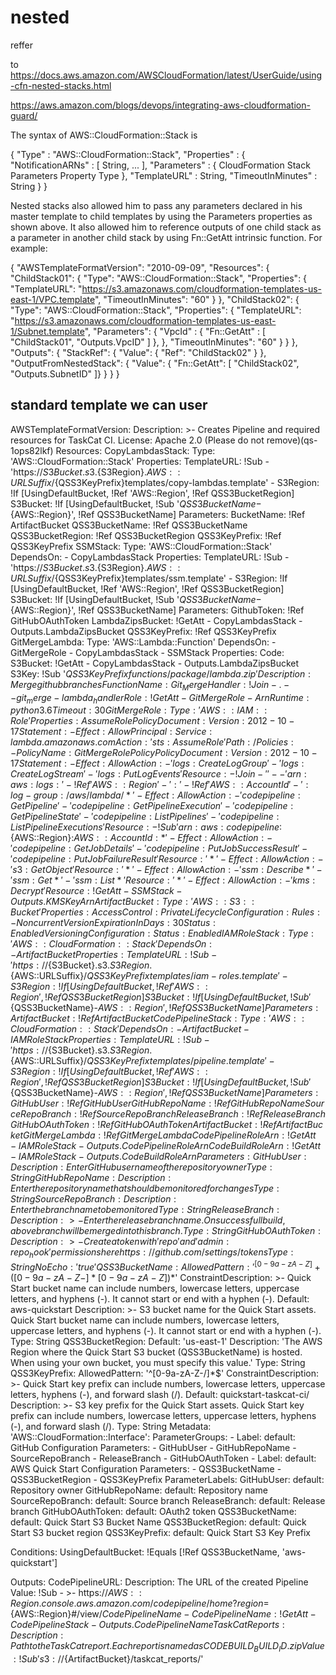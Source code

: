 # nested

reffer 

to https://docs.aws.amazon.com/AWSCloudFormation/latest/UserGuide/using-cfn-nested-stacks.html

https://aws.amazon.com/blogs/devops/integrating-aws-cloudformation-guard/

The syntax of AWS::CloudFormation::Stack is

{
   "Type" : "AWS::CloudFormation::Stack",
   "Properties" : {
     "NotificationARNs" : [ String, ... ],
     "Parameters" : { CloudFormation Stack Parameters Property Type },
     "TemplateURL" : String,
     "TimeoutInMinutes" : String
   }
}



Nested stacks also allowed him to pass any parameters declared in his master template to child templates by using the Parameters properties as shown above. It also allowed him to reference outputs of one child stack as a parameter in another child stack by using Fn::GetAtt intrinsic function. For example:

{
   "AWSTemplateFormatVersion": "2010-09-09",
   "Resources": {
       "ChildStack01": {
           "Type": "AWS::CloudFormation::Stack",
           "Properties": {
               "TemplateURL": "https://s3.amazonaws.com/cloudformation-templates-us-east-1/VPC.template",
               "TimeoutInMinutes": "60"
           }
       },
       "ChildStack02": {
           "Type": "AWS::CloudFormation::Stack",
           "Properties": {
               "TemplateURL": "https://s3.amazonaws.com/cloudformation-templates-us-east-1/Subnet.template",
               "Parameters": {
                  "VpcId" : { "Fn::GetAtt" : [ "ChildStack01", "Outputs.VpcID" ] },
               },
               "TimeoutInMinutes": "60"
           }
       }
   },
   "Outputs": {
       "StackRef": {
           "Value": { "Ref": "ChildStack02" }
       },
       "OutputFromNestedStack": {
           "Value": { "Fn::GetAtt": [ "ChildStack02", "Outputs.SubnetID" ]}
       }
   }
}

## standard template we can user


AWSTemplateFormatVersion: 
Description: >-
  Creates Pipeline and required resources for TaskCat CI. License: Apache 2.0
  (Please do not remove)(qs-1ops82lkf)
Resources:
  CopyLambdasStack:
    Type: 'AWS::CloudFormation::Stack'
    Properties:
      TemplateURL:
        !Sub
          - 'https://${S3Bucket}.s3.${S3Region}.${AWS::URLSuffix}/${QSS3KeyPrefix}templates/copy-lambdas.template'
          - S3Region: !If [UsingDefaultBucket, !Ref 'AWS::Region', !Ref QSS3BucketRegion]
            S3Bucket: !If [UsingDefaultBucket, !Sub '${QSS3BucketName}-${AWS::Region}', !Ref QSS3BucketName]
      Parameters:
        BucketName: !Ref ArtifactBucket
        QSS3BucketName: !Ref QSS3BucketName
        QSS3BucketRegion: !Ref QSS3BucketRegion
        QSS3KeyPrefix: !Ref QSS3KeyPrefix
  SSMStack:
    Type: 'AWS::CloudFormation::Stack'
    DependsOn:
      - CopyLambdasStack
    Properties:
      TemplateURL:
        !Sub
          - 'https://${S3Bucket}.s3.${S3Region}.${AWS::URLSuffix}/${QSS3KeyPrefix}templates/ssm.template'
          - S3Region: !If [UsingDefaultBucket, !Ref 'AWS::Region', !Ref QSS3BucketRegion]
            S3Bucket: !If [UsingDefaultBucket, !Sub '${QSS3BucketName}-${AWS::Region}', !Ref QSS3BucketName]
      Parameters:
        GithubToken: !Ref GitHubOAuthToken
        LambdaZipsBucket: !GetAtt 
          - CopyLambdasStack
          - Outputs.LambdaZipsBucket
        QSS3KeyPrefix: !Ref QSS3KeyPrefix
  GitMergeLambda:
    Type: 'AWS::Lambda::Function'
    DependsOn:
      - GitMergeRole
      - CopyLambdasStack
      - SSMStack
    Properties:
      Code:
        S3Bucket: !GetAtt 
          - CopyLambdasStack
          - Outputs.LambdaZipsBucket
        S3Key: !Sub '${QSS3KeyPrefix}functions/package/lambda.zip'
      Description: Merge github branches
      FunctionName: Git_Merge
      Handler: !Join 
        - .
        - - git_merge
          - lambda_handler
      Role: !GetAtt 
        - GitMergeRole
        - Arn
      Runtime: python3.6
      Timeout: 30
  GitMergeRole:
    Type: 'AWS::IAM::Role'
    Properties:
      AssumeRolePolicyDocument:
        Version: 2012-10-17
        Statement:
          - Effect: Allow
            Principal:
              Service: lambda.amazonaws.com
            Action: 'sts:AssumeRole'
      Path: /
      Policies:
        - PolicyName: GitMergeRolePolicy
          PolicyDocument:
            Version: 2012-10-17
            Statement:
              - Effect: Allow
                Action:
                  - 'logs:CreateLogGroup'
                  - 'logs:CreateLogStream'
                  - 'logs:PutLogEvents'
                Resource:
                  - !Join 
                    - ''
                    - - 'arn:aws:logs:'
                      - !Ref 'AWS::Region'
                      - ':'
                      - !Ref 'AWS::AccountId'
                      - ':log-group:/aws/lambda/*'
              - Effect: Allow
                Action:
                  - 'codepipeline:GetPipeline'
                  - 'codepipeline:GetPipelineExecution'
                  - 'codepipeline:GetPipelineState'
                  - 'codepipeline:ListPipelines'
                  - 'codepipeline:ListPipelineExecutions'
                Resource:
                  - !Sub 'arn:aws:codepipeline:${AWS::Region}:${AWS::AccountId}:*'
              - Effect: Allow
                Action:
                  - 'codepipeline:GetJobDetails'
                  - 'codepipeline:PutJobSuccessResult'
                  - 'codepipeline:PutJobFailureResult'
                Resource: '*'
              - Effect: Allow
                Action:
                  - 's3:GetObject'
                Resource: '*'
              - Effect: Allow
                Action:
                  - 'ssm:Describe*'
                  - 'ssm:Get*'
                  - 'ssm:List*'
                Resource: '*'
              - Effect: Allow
                Action:
                  - 'kms:Decrypt'
                Resource: !GetAtt 
                  - SSMStack
                  - Outputs.KMSKeyArn
  ArtifactBucket:
    Type: 'AWS::S3::Bucket'
    Properties:
      AccessControl: Private
      LifecycleConfiguration:
        Rules:
          - NoncurrentVersionExpirationInDays: 30
            Status: Enabled
      VersioningConfiguration:
        Status: Enabled
  IAMRoleStack:
    Type: 'AWS::CloudFormation::Stack'
    DependsOn:
      - ArtifactBucket
    Properties:
      TemplateURL:
        !Sub
          - 'https://${S3Bucket}.s3.${S3Region}.${AWS::URLSuffix}/${QSS3KeyPrefix}templates/iam-roles.template'
          - S3Region: !If [UsingDefaultBucket, !Ref 'AWS::Region', !Ref QSS3BucketRegion]
            S3Bucket: !If [UsingDefaultBucket, !Sub '${QSS3BucketName}-${AWS::Region}', !Ref QSS3BucketName]
      Parameters:
        ArtifactBucket: !Ref ArtifactBucket
  CodePipelineStack:
    Type: 'AWS::CloudFormation::Stack'
    DependsOn:
      - ArtifactBucket
      - IAMRoleStack
    Properties:
      TemplateURL:
        !Sub
          - 'https://${S3Bucket}.s3.${S3Region}.${AWS::URLSuffix}/${QSS3KeyPrefix}templates/pipeline.template'
          - S3Region: !If [UsingDefaultBucket, !Ref 'AWS::Region', !Ref QSS3BucketRegion]
            S3Bucket: !If [UsingDefaultBucket, !Sub '${QSS3BucketName}-${AWS::Region}', !Ref QSS3BucketName]
      Parameters:
        GitHubUser: !Ref GitHubUser
        GitHubRepoName: !Ref GitHubRepoName
        SourceRepoBranch: !Ref SourceRepoBranch
        ReleaseBranch: !Ref ReleaseBranch
        GitHubOAuthToken: !Ref GitHubOAuthToken
        ArtifactBucket: !Ref ArtifactBucket
        GitMergeLambda: !Ref GitMergeLambda
        CodePipelineRoleArn: !GetAtt 
          - IAMRoleStack
          - Outputs.CodePipelineRoleArn
        CodeBuildRoleArn: !GetAtt 
          - IAMRoleStack
          - Outputs.CodeBuildRoleArn
Parameters:
  GitHubUser:
    Description: Enter GitHub username of the repository owner
    Type: String
  GitHubRepoName:
    Description: Enter the repository name that should be monitored for changes
    Type: String
  SourceRepoBranch:
    Description: Enter the branch name to be monitored
    Type: String
  ReleaseBranch:
    Description: >-
      Enter the release branch name. On successfull build, above branch will be
      merged into this branch.
    Type: String
  GitHubOAuthToken:
    Description: >-
      Create a token with 'repo' and 'admin:repo_hook' permissions here
      https://github.com/settings/tokens
    Type: String
    NoEcho: 'true'
  QSS3BucketName:
    AllowedPattern: '^[0-9a-zA-Z]+([0-9a-zA-Z-]*[0-9a-zA-Z])*$'
    ConstraintDescription: >-
      Quick Start bucket name can include numbers, lowercase letters, uppercase
      letters, and hyphens (-). It cannot start or end with a hyphen (-).
    Default: aws-quickstart
    Description: >-
      S3 bucket name for the Quick Start assets. Quick Start bucket name can
      include numbers, lowercase letters, uppercase letters, and hyphens (-). It
      cannot start or end with a hyphen (-).
    Type: String
  QSS3BucketRegion:
    Default: 'us-east-1'
    Description: 'The AWS Region where the Quick Start S3 bucket (QSS3BucketName) is hosted. When using your own bucket, you must specify this value.'
    Type: String
  QSS3KeyPrefix:
    AllowedPattern: '^[0-9a-zA-Z-/]*$'
    ConstraintDescription: >-
      Quick Start key prefix can include numbers, lowercase letters, uppercase
      letters, hyphens (-), and forward slash (/).
    Default: quickstart-taskcat-ci/
    Description: >-
      S3 key prefix for the Quick Start assets. Quick Start key prefix can
      include numbers, lowercase letters, uppercase letters, hyphens (-), and
      forward slash (/).
    Type: String
Metadata:
  'AWS::CloudFormation::Interface':
    ParameterGroups:
      - Label:
          default: GitHub Configuration
        Parameters:
          - GitHubUser
          - GitHubRepoName
          - SourceRepoBranch
          - ReleaseBranch
          - GitHubOAuthToken
      - Label:
          default: AWS Quick Start Configuration
        Parameters:
          - QSS3BucketName
          - QSS3BucketRegion
          - QSS3KeyPrefix
    ParameterLabels:
      GitHubUser:
        default: Repository owner
      GitHubRepoName:
        default: Repository name
      SourceRepoBranch:
        default: Source branch
      ReleaseBranch:
        default: Release branch
      GitHubOAuthToken:
        default: OAuth2 token
      QSS3BucketName:
        default: Quick Start S3 Bucket Name
      QSS3BucketRegion:
        default: Quick Start S3 bucket region
      QSS3KeyPrefix:
        default: Quick Start S3 Key Prefix

Conditions:
  UsingDefaultBucket: !Equals [!Ref QSS3BucketName, 'aws-quickstart']

Outputs:
  CodePipelineURL:
    Description: The URL of the created Pipeline
    Value: !Sub 
      - >-
        https://${AWS::Region}.console.aws.amazon.com/codepipeline/home?region=${AWS::Region}#/view/${CodePipelineName}
      - CodePipelineName: !GetAtt 
          - CodePipelineStack
          - Outputs.CodePipelineName
  TaskCatReports:
    Description: Path to the TaskCat report. Each report is named as CODEBUILD_BUILD_ID.zip
    Value: !Sub 's3://${ArtifactBucket}/taskcat_reports/'
